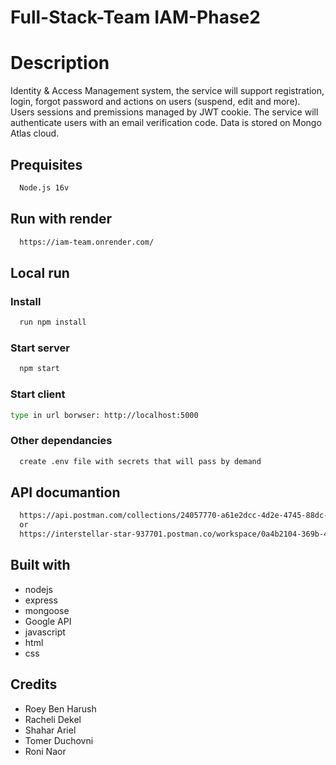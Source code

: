 # Full-Stack-Team IAM-Phase2

# Description
Identity & Access Management system, the service will support registration, login, forgot password and actions on users (suspend, edit and more).
Users sessions and premissions managed by JWT cookie.
The service will authenticate users with an email verification code.
Data is stored on Mongo Atlas cloud.

## Prequisites
```bash
  Node.js 16v
```
## Run with render
```bash
  https://iam-team.onrender.com/
```
## Local run
### Install
```bash
  run npm install
```
### Start server
```bash
  npm start
```
### Start client
```bash
type in url borwser: http://localhost:5000 
```
### Other dependancies
```bash
  create .env file with secrets that will pass by demand 
```
## API documantion
```bash
  https://api.postman.com/collections/24057770-a61e2dcc-4d2e-4745-88dc-40a3e212951f?access_key=PMAT-01GJTG9D99M5ACVYCWHS90XJNG
  or
  https://interstellar-star-937701.postman.co/workspace/0a4b2104-369b-4054-af81-0fca62a17530/collection/24057770-a61e2dcc-4d2e-4745-88dc-40a3e212951f?ctx=documentation
```
## Built with
* nodejs
* express
* mongoose
* Google API
* javascript
* html
* css

## Credits
* Roey Ben Harush
* Racheli Dekel
* Shahar Ariel
* Tomer Duchovni
* Roni Naor

